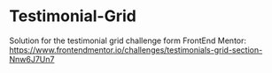 # Testimonial-Grid
Solution for the testimonial grid challenge form FrontEnd Mentor: https://www.frontendmentor.io/challenges/testimonials-grid-section-Nnw6J7Un7
